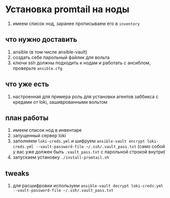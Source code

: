 # Установка promtail на ноды

1. имеем список нод, заранее прописываем его в `inventory`

## что нужно доставить

1. ansible (в том числе ansible-vault)
2. создать себе парольный файлик для вольта
3. ключи ssh должны подходить к нодам и работать с ансиблом, проверьте `ansible.cfg`

## что уже есть

1. настроенная для примера роль для установки агентов заббикса с кредами от loki, зашиврованными вольтом

## план работы

1. имеем список нод в инвентаре
2. запущенный сервер loki
3. заполняем `loki-creds.yml` и шифруем `ansible-vault encrypt loki-creds.yml --vault-password-file ~/.ssh/.vault_pass.txt` (само собой у вас уже должен быть `.vault_pass.txt` с парольной строкой внутри)
4. запускаем установку `./install-promtail.sh`

## tweaks

1. для расшифровки используем `ansible-vault decrypt loki-creds.yml --vault-password-file ~/.ssh/.vault_pass.txt`
